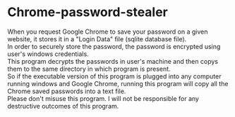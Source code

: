 # Chrome-password-stealer
When you request Google Chrome to save your password on a given website, it stores it in a "Login Data" file (sqlite database file).<br>
In order to securely store the password, the password is encrypted using user's windows credentials.<br>
This program decrypts the passwords in user's machine and then copys them to the same directory  in which program is present.<br>
So if the executable version of this program is plugged into any computer running windows and Google Chrome, running this program will copy all the Chrome saved passwords into a text file.<br>
Please don't misuse this program. I will not be responsible for any destructive outcomes of this program.<br>
